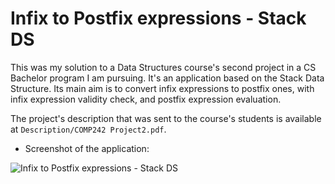 # Infix to Postfix expressions - Stack DS

This was my solution to a Data Structures course's second project in a CS Bachelor program I am pursuing. It's an application based on the Stack Data Structure. Its main aim is to convert infix expressions to postfix ones, with infix expression validity check, and postfix expression evaluation.

The project's description that was sent to the course's students is available at `Description/COMP242 Project2.pdf`.


* Screenshot of the application:

![Infix to Postfix expressions - Stack DS](https://i.imgur.com/Nxai3Ig.jpg)
